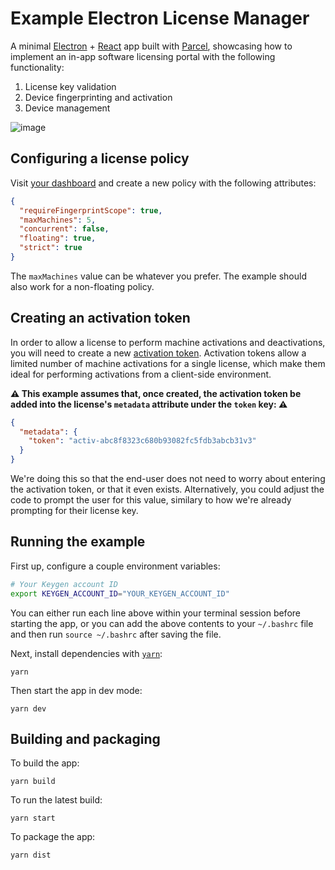 # Example Electron License Manager

A minimal [Electron](https://electronjs.org) + [React](https://reactjs.org) app built
with [Parcel](https://github.com/parcel-bundler/parcel), showcasing how to implement
an in-app software licensing portal with the following functionality:

1. License key validation
2. Device fingerprinting and activation
3. Device management

![image](https://user-images.githubusercontent.com/6979737/110702255-ea031180-81b7-11eb-9e07-c92134b06410.png)

## Configuring a license policy

Visit [your dashboard](https://app.keygen.sh/policies) and create a new
policy with the following attributes:

```json
{
  "requireFingerprintScope": true,
  "maxMachines": 5,
  "concurrent": false,
  "floating": true,
  "strict": true
}
```

The `maxMachines` value can be whatever you prefer. The example should
also work for a non-floating policy.

## Creating an activation token

In order to allow a license to perform machine activations and deactivations,
you will need to create a new [activation token](https://keygen.sh/docs/api/#licenses-relationships-activation-tokens).
Activation tokens allow a limited number of machine activations for a
single license, which make them ideal for performing activations from
a client-side environment.

**⚠️ This example assumes that, once created, the activation token be added
into the license's `metadata` attribute under the `token` key: ⚠️**

```json
{
  "metadata": {
    "token": "activ-abc8f8323c680b93082fc5fdb3abcb31v3"
  }
}
```

We're doing this so that the end-user does not need to worry about
entering the activation token, or that it even exists. Alternatively,
you could adjust the code to prompt the user for this value, similary
to how we're already prompting for their license key.

## Running the example

First up, configure a couple environment variables:

```bash
# Your Keygen account ID
export KEYGEN_ACCOUNT_ID="YOUR_KEYGEN_ACCOUNT_ID"
```

You can either run each line above within your terminal session before
starting the app, or you can add the above contents to your `~/.bashrc`
file and then run `source ~/.bashrc` after saving the file.

Next, install dependencies with [`yarn`](https://yarnpkg.comg):

```
yarn
```

Then start the app in dev mode:

```
yarn dev
```

## Building and packaging

To build the app:

```
yarn build
```

To run the latest build:

```
yarn start
```

To package the app:

```
yarn dist
```
